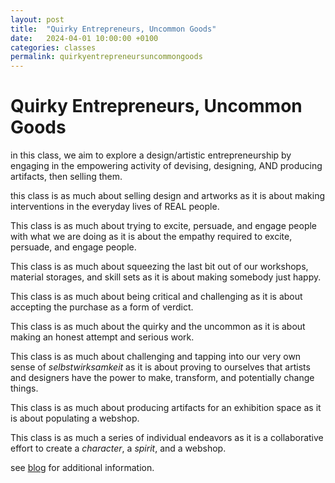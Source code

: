 ```yaml
---
layout: post
title:  "Quirky Entrepreneurs, Uncommon Goods"
date:   2024-04-01 10:00:00 +0100
categories: classes
permalink: quirkyentrepreneursuncommongoods
---
```


# Quirky Entrepreneurs, Uncommon Goods

in this class, we aim to explore a design/artistic entrepreneurship by engaging in the empowering activity of devising, designing, AND producing artifacts, then selling them.

this class is as much about selling design and artworks as it is about making interventions in the everyday lives of REAL people.

This class is as much about trying to excite, persuade, and engage people with what we are doing as it is about the empathy required to excite, persuade, and engage people.

This class is as much about squeezing the last bit out of our workshops, material storages, and skill sets as it is about making somebody just happy.

This class is as much about being critical and challenging as it is about accepting the purchase as a form of verdict.

This class is as much about the quirky and the uncommon as it is about making an honest attempt and serious work.

This class is as much about challenging and tapping into our very own sense of _selbstwirksamkeit_ as it is about proving to ourselves that artists and designers have the power to make, transform, and potentially change things.

This class is as much about producing artifacts for an exhibition space as it is about populating a webshop.

This class is as much a series of individual endeavors as it is a collaborative effort to create a _character_, a _spirit_, and a webshop.

see [blog](https://blogs.digitalmedia-bremen.de/quirkyentrepreneursuncommongoods/) for additional information.
